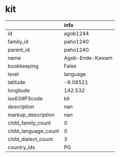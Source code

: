 # kit
|                      | info            |
|:---------------------|:----------------|
| id                   | agob1244        |
| family_id            | paho1240        |
| parent_id            | paho1240        |
| name                 | Agob-Ende-Kawam |
| bookkeeping          | False           |
| level                | language        |
| latitude             | -9.08521        |
| longitude            | 142.532         |
| iso639P3code         | kit             |
| description          | nan             |
| markup_description   | nan             |
| child_family_count   | 0               |
| child_language_count | 0               |
| child_dialect_count  | 3               |
| country_ids          | PG              |